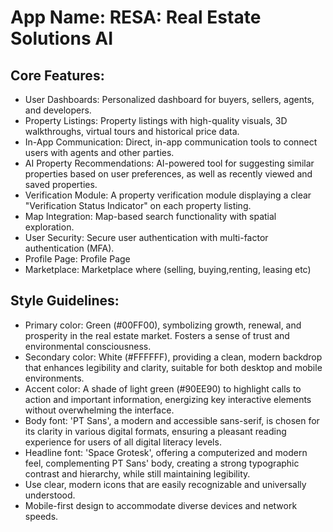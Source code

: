 # **App Name**: RESA: Real Estate Solutions AI

## Core Features:

- User Dashboards: Personalized dashboard for buyers, sellers, agents, and developers.
- Property Listings: Property listings with high-quality visuals, 3D walkthroughs, virtual tours and historical price data.
- In-App Communication: Direct, in-app communication tools to connect users with agents and other parties.
- AI Property Recommendations: AI-powered tool for suggesting similar properties based on user preferences, as well as recently viewed and saved properties.
- Verification Module: A property verification module displaying a clear "Verification Status Indicator" on each property listing.
- Map Integration: Map-based search functionality with spatial exploration.
- User Security: Secure user authentication with multi-factor authentication (MFA).
- Profile Page: Profile Page
- Marketplace: Marketplace where (selling, buying,renting, leasing etc)

## Style Guidelines:

- Primary color: Green (#00FF00), symbolizing growth, renewal, and prosperity in the real estate market. Fosters a sense of trust and environmental consciousness.
- Secondary color: White (#FFFFFF), providing a clean, modern backdrop that enhances legibility and clarity, suitable for both desktop and mobile environments.
- Accent color: A shade of light green (#90EE90) to highlight calls to action and important information, energizing key interactive elements without overwhelming the interface.
- Body font: 'PT Sans', a modern and accessible sans-serif, is chosen for its clarity in various digital formats, ensuring a pleasant reading experience for users of all digital literacy levels.
- Headline font: 'Space Grotesk', offering a computerized and modern feel, complementing PT Sans' body, creating a strong typographic contrast and hierarchy, while still maintaining legibility.
- Use clear, modern icons that are easily recognizable and universally understood.
- Mobile-first design to accommodate diverse devices and network speeds.